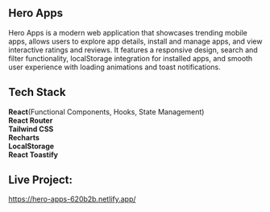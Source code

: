 ## Hero Apps
Hero Apps is a modern web application that showcases trending mobile apps, allows users to explore app details, install and manage apps, and view interactive ratings and reviews. It features a responsive design, search and filter functionality, localStorage integration for installed apps, and smooth user experience with loading animations and toast notifications.

## Tech Stack
**React**(Functional Components, Hooks, State Management) <br>
**React Router** <br>
**Tailwind CSS** <br>
**Recharts** <br>
**LocalStorage** <br>
**React Toastify**

## Live Project: 
https://hero-apps-620b2b.netlify.app/
